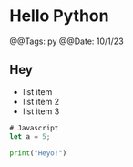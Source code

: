 # Hello Python

@@Tags: py
@@Date: 10/1/23

## Hey

- list item
- list item 2
- list item 3


```js
# Javascript
let a = 5;
```

```py
print("Heyo!")
```